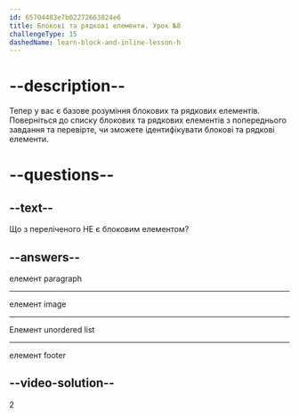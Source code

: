 ```yaml
---
id: 65704483e7b02272663824e6
title: Блокові та рядкові елементи. Урок №8
challengeType: 15
dashedName: learn-block-and-inline-lesson-h
---
```


# --description--

Тепер у вас є базове розуміння блокових та рядкових елементів. Поверніться до списку блокових та рядкових елементів з попереднього завдання та перевірте, чи зможете ідентифікувати блокові та рядкові елементи.

# --questions--

## --text--

Що з переліченого НЕ є блоковим елементом?

## --answers--

елемент paragraph

---

елемент image

---

Елемент unordered list

---

елемент footer

## --video-solution--

2
